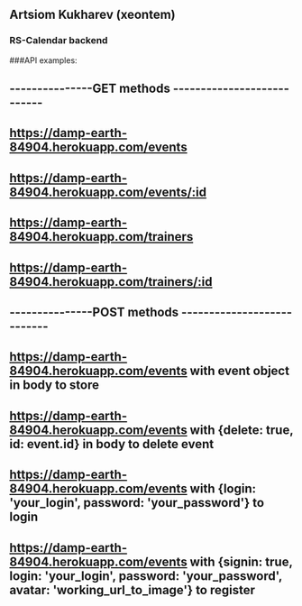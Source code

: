 ## Artsiom Kukharev (xeontem)

### RS-Calendar backend

###API examples:
## ---------------GET methods ---------------------------
## https://damp-earth-84904.herokuapp.com/events
## https://damp-earth-84904.herokuapp.com/events/:id
## https://damp-earth-84904.herokuapp.com/trainers
## https://damp-earth-84904.herokuapp.com/trainers/:id

## ---------------POST methods ---------------------------
## https://damp-earth-84904.herokuapp.com/events with event object in body to store
## https://damp-earth-84904.herokuapp.com/events with {delete: true, id: event.id} in body to delete event
## https://damp-earth-84904.herokuapp.com/events with {login: 'your_login', password: 'your_password'} to login
## https://damp-earth-84904.herokuapp.com/events with {signin: true, login: 'your_login', password: 'your_password', avatar: 'working_url_to_image'} to register
